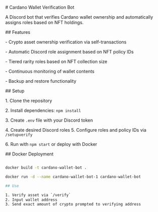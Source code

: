 \# Cardano Wallet Verification Bot



A Discord bot that verifies Cardano wallet ownership and automatically assigns roles based on NFT holdings.



\## Features



\- Crypto asset ownership verification via self-transactions

\- Automatic Discord role assignment based on NFT policy IDs

\- Tiered rarity roles based on NFT collection size

\- Continuous monitoring of wallet contents

\- Backup and restore functionality



\## Setup



1\. Clone the repository

2\. Install dependencies: `npm install`

3\. Create `.env` file with your Discord token

4\. Create desired Discord roles
5. Configure roles and policy IDs via `/setupverify`

6\. Run with `npm start` or deploy with Docker



\## Docker Deployment



```bash

docker build -t cardano-wallet-bot .

docker run -d --name cardano-wallet-bot-1 cardano-wallet-bot

## Use

1. Verify asset via `/verify`
2. Input wallet address
3. Send exact amount of crypto prompted to verifying address


